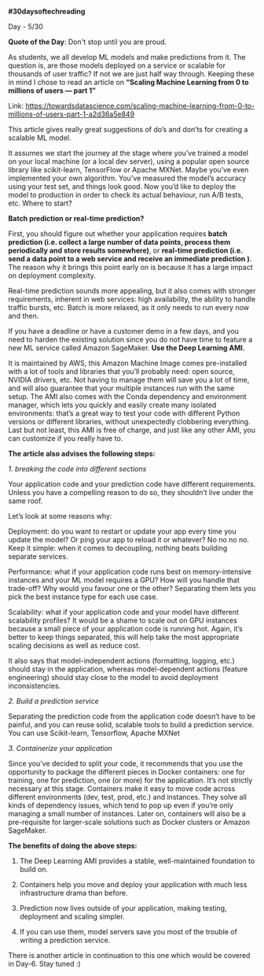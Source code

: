 **#30daysoftechreading**

Day - 5/30

**Quote of the Day**: Don't stop until you are proud.

As students, we all develop ML models and make predictions from it. The question is, are those models deployed on a service or scalable for thousands of user traffic? If not we are just half way through. Keeping these in mind I chose to read an article on **“Scaling Machine Learning from 0 to millions of users — part 1”**

Link: https://towardsdatascience.com/scaling-machine-learning-from-0-to-millions-of-users-part-1-a2d36a5e849 

This article gives really great suggestions of do’s and don’ts for creating a scalable ML model.

It assumes we start the journey at the stage where you’ve trained a model on your local machine (or a local dev server), using a popular open source library like scikit-learn, TensorFlow or Apache MXNet. Maybe you’ve even implemented your own algorithm. You’ve measured the model’s accuracy using your test set, and things look good. Now you’d like to deploy the model to production in order to check its actual behaviour, run A/B tests, etc. Where to start?

**Batch prediction or real-time prediction?**

First, you should figure out whether your application requires **batch prediction (i.e. collect a large number of data points, process them periodically and store results somewhere)**, or **real-time prediction (i.e. send a data point to a web service and receive an immediate prediction )**. The reason why it brings this point early on is because it has a large impact on deployment complexity.

Real-time prediction sounds more appealing, but it also comes with stronger requirements, inherent in web services: high availability, the ability to handle traffic bursts, etc. Batch is more relaxed, as it only needs to run every now and then.

If you have a deadline or have a customer demo in a few days, and you need to harden the existing solution since you do not have time to feature a new ML service called Amazon SageMaker. **Use the Deep Learning AMI.**

It is maintained by AWS, this Amazon Machine Image comes pre-installed with a lot of tools and libraries that you’ll probably need: open source, NVIDIA drivers, etc. Not having to manage them will save you a lot of time, and will also guarantee that your multiple instances run with the same setup. The AMI also comes with the Conda dependency and environment manager, which lets you quickly and easily create many isolated environments: that’s a great way to test your code with different Python versions or different libraries, without unexpectedly clobbering everything. Last but not least, this AMI is free of charge, and just like any other AMI, you can customize if you really have to.

**The article also advises the following steps:**

*1. breaking the code into different sections*

Your application code and your prediction code have different requirements. Unless you have a compelling reason to do so, they shouldn’t live under the same roof.

Let’s look at some reasons why:

Deployment: do you want to restart or update your app every time you update the model? Or ping your app to reload it or whatever? No no no no. Keep it simple: when it comes to decoupling, nothing beats building separate services.

Performance: what if your application code runs best on memory-intensive instances and your ML model requires a GPU? How will you handle that trade-off? Why would you favour one or the other? Separating them lets you pick the best instance type for each use case.

Scalability: what if your application code and your model have different scalability profiles? It would be a shame to scale out on GPU instances because a small piece of your application code is running hot. Again, it’s better to keep things separated, this will help take the most appropriate scaling decisions as well as reduce cost.

It also says that model-independent actions (formatting, logging, etc.) should stay in the application, whereas model-dependent actions (feature engineering) should stay close to the model to avoid deployment inconsistencies.

*2. Build a prediction service*

Separating the prediction code from the application code doesn’t have to be painful, and you can reuse solid, scalable tools to build a prediction service. You can use Scikit-learn, Tensorflow, Apache MXNet


*3. Containerize your application*

Since you’ve decided to split your code, it recommends that you use the opportunity to package the different pieces in Docker containers: one for training, one for prediction, one (or more) for the application. It’s not strictly necessary at this stage. Containers make it easy to move code across different environments (dev, test, prod, etc.) and instances. They solve all kinds of dependency issues, which tend to pop up even if you’re only managing a small number of instances. Later on, containers will also be a pre-requisite for larger-scale solutions such as Docker clusters or Amazon SageMaker.

**The benefits of doing the above steps:**

1. The Deep Learning AMI provides a stable, well-maintained foundation to build on.

2. Containers help you move and deploy your application with much less infrastructure drama than before.

3. Prediction now lives outside of your application, making testing, deployment and scaling simpler.

4. If you can use them, model servers save you most of the trouble of writing a prediction service.

There is another article in continuation to this one which would be covered in Day-6. Stay tuned :)
